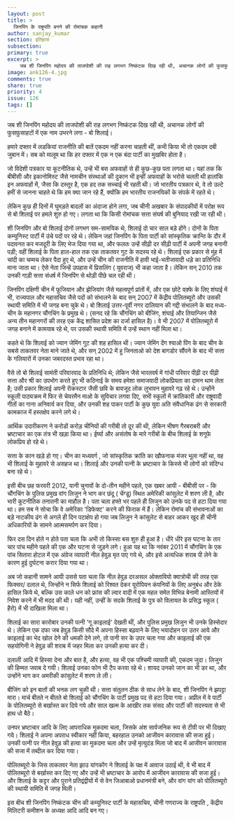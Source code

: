 ```yaml
---
layout: post
title: >
  जिनपिंग के राष्ट्रपति बनने की रोमांचक कहानी
author: sanjay_kumar
section: इतिहास
subsection:
primary: true
excerpt: >
    जब शी जिनपिंग महोदय की ताजपोशी की राह लगभग निष्कंटक दिख रही थी, अचानक लोगों की फुसफुसाहटों में एक नाम उभरने लगा - बो शिलाई।
image: ank126-4.jpg
comments: true
share: true
priority: 4
issue: 126
tags: []
---
```


जब शी जिनपिंग महोदय की ताजपोशी की राह लगभग निष्कंटक दिख रही थी, अचानक लोगों की फुसफुसाहटों में एक नाम उभरने लगा - बो शिलाई।

हमारे दफ्तर में लडकियां राजनीति की बातें एकदम नहीं करना चाहती थीं, कभी किया भी तो एकदम दबी जुबान में। सब को मालूम था कि हर दफ्तर में एक न एक बंदा पार्टी का मुखबिर होता है।  

जो विदेशी पत्रकार या कूटनीतिक थे, उन्हें भी बस अफवाहों से ही कुछ-कुछ पता लगता था। यहां तक कि बीबीसी और इकानोमिस्ट जैसे नामचीन संस्थाओं की दुकान भी इन्हीं अफवाहों के भरोसे चलती थी हालांकि इन अफवाहों में, जैसा कि दस्तूर है, एक हद तक सच्चाई भी रहती थी। जो भारतीय पत्रकार थे, वे तो उल्टे हमीं से जानना चाहते थे कि हम क्या जान रहे हैं, क्योंकि हम भारतीय राजनयिकों के संपर्क में रहते थे।

लेकिन कुछ ही दिनों में घुमड़ते बादलों का अंदाजा होने लगा, जब चीनी अखबार के संपादकीयों में परोक्ष रूप से बो शिलाई पर हमले शुरु हो गए। लगता था कि किसी रोमांचक सत्ता संघर्ष की बुनियाद रखी जा रही थी।

शी जिनपिंग और बो शिलाई दोनों लगभग सम-सामयिक थे, शिलाई दो चार साल बड़े होंगे। दोनों के पिता कम्युनिस्ट पार्टी में उंचे पदों पर रहे थे। लेकिन जहां जिनपिंग के पिता पार्टी को सांस्कृतिक क्रान्ति के दौर में पदावनत कर मजदूरी के लिए भेज दिया गया था, और फलतः उन्हें सीढ़ी दर सीढ़ी पार्टी में अपनी जगह बनानी पड़ी; वहीं शिलाई के पिता हाल-हाल तक एक ताकतवर गुट के सदस्य रहे थे। शिलाई एक प्रकार से मुंह में चांदी का चम्मच लेकर पैदा हुए थे, और उन्हें  चीन की राजनीति में  हावी भाई-भतीजावादी धड़े का प्रतिनिधि माना जाता था। ऐसे नेता जिन्हें उपहास में प्रिसलिंग ( युवराज) भी कहा जाता है। लेकिन सन् 2010 तक उनकी गाड़ी सत्ता संधर्ष में जिनपिंग से   थोड़ी पीछे चल रही थी।

जिनपिंग दक्षिणी चीन में फूजियान और झेजियांग जैसे महत्वपूर्ण प्रांतों में, और एक छोटे वक़्फे के लिए शंघाई में भी,  राज्यपाल और महासचिव जैसे पदों को संभालने के बाद सन् 2007 में  केंद्रीय पोलितब्यूरो और उसकी स्थायी समिति में भी जगह बना चुके थे। बो शिलाई उत्तर-पूर्वी नगर दालियान की गद्दी संभालने के बाद मध्य-चीन के महानगर चौंगचिंग के प्रमुख थे। (सनद रहे कि चौंगचिंग को  बीजिंग, शंघाई और तियान्जिन जैसे अन्य तीन महानगरों की तरह एक केंद्र शासित प्रदेश का दर्जा हासिल है)। वे भी 2007 में पोलितब्यूरो में जगह बनाने में कामयाब रहे थे, पर उसकी स्थायी समिति में उन्हें स्थान नहीं मिला था।

कहते थे कि शिलाई को ज्यान जेमिंग गुट की शह हासिल थी। ज्यान जेमिंग देंग श्याओ पिंग के बाद चीन के सबसे ताकतवर नेता माने जाते थे, और सन् 2002 में  हू जिनताओ को देश बागडोर सौंपने के बाद भी सत्ता के गलियारों में उनका जबरदस्त प्रभाव रहा था।

वैसे तो बो शिलाई सामंती परिवारवाद के प्रतिनिधि थे; लेकिन जैसे भारतवर्ष में गांधी परिवार पीढ़ी दर पीढ़ी सत्ता और श्री का उपभोग करते हुए भी कठिनाई के समय हमेशा समाजवादी लोकप्रियता का दामन थाम लेता है; उसी प्रकार शिलाई अपनी राॅकस्टार जैसी छवि के बावजूद लोक लुभावन मुहावरे गढ़ रहे थे। उन्होंने स्कूली पाठ्यक्रम में फिर से चेयरमैन माओ के सुविचार लगवा दिए, सभी स्कूलों में क्रांतिकारी और राष्ट्रवादी गीतों का गाना अनिवार्य कर दिया, और उनकी शह पाकर पार्टी के कुछ युवा अति संवैधानिक ढंग से सरकारी कामकाज में हस्तक्षेप करने लगे थे।  

आर्थिक उदारीकरण ने करोडों करोड़ चीनियों की गरीबी तो दूर की थी, लेकिन भीषण गैरबराबरी और भ्रष्टाचार का एक तंत्र भी खड़ा किया था। ईर्ष्या और असंतोष के मारे गरीबों के बीच शिलाई के शगूफे लोकप्रिय हो रहे थे।  

सत्ता के कान खड़े हो गए। चीन का मध्यवर्ग , जो सांस्कृतिक क्रांति का खौफनाक मंजर भूला नहीं था, वह भी शिलाई के मुहावरे से असहज था। शिलाई और उनकी पत्नी के भ्रष्टाचार के किस्से भी लोगों को संदिग्ध बना रहे थे।

इसी बीच छह फरवरी 2012, यानी चुनावों के दो-तीन महीने पहले, एक खबर आयी - बीबीसी पर - कि चौंगचिंग के पुलिस प्रमुख वांग लिजुन ने भाग कर छंदू ( चेंग्डू) स्थित अमेरिकी कांसुलेट में शरण ली है, और भारी कूटनीतिक तनातनी का माहौल है। पता चला हफ्ते भर पहले ही लिजुन को उनके पद से हटा दिया गया था। हम सब ने सोचा कि वे अमेरिका 'डिफेक्ट' करने की फिराक में हैं। लेकिन रोमांच की संभावनाओं का बड़े नाटकीय ढंग से अगले ही दिन पटाक्षेप हो गया जब लिजुन ने कांसुलेट से बाहर आकर खुद ही चीनी अधिकारियों के सामने आत्मसमर्पण कर दिया।

फिर दस दिन होते न होते पता चला कि अभी तो किस्सा बस शुरु ही हुआ  है। धीरे धीरे इस घटना के तार चार पांच महीने पहले की एक और घटना से जुड़ने लगे। हुआ यह था कि नवंबर 2011 में चौंगचिंग के एक पांच सितारा होटल में एक अंग्रेज व्यापारी  नील हेवुड़ मृत पाए गये थे, और इसे अत्यधिक शराब पी लेने के कारण हुई दुर्घटना करार दिया गया था।

अब जो कहानी सामने आयी उससे पता चला कि नील हेवुड़ दरअसल ओक्तावियो क्वात्रोची की तरह एक फिक्सर/ दलाल थे, जिन्होंने न सिर्फ शिलाई को रिश्वत देकर यूरोपियन कंपनियों के लिए अनुबंध और ठेके हासिल किये थे, बल्कि उस काले धन को फ्रांस की ल्वार वादी में एक महल समेत विभिन्न बेनामी आस्तियों में निवेश करने में भी मदद की थी। यही नहीं,  उन्हीं के सदके शिलाई के पुत्र को विलायत के प्रसिद्ध  स्कूल ( हैरो) में भी दाखिला मिला था।

शिलाई का सारा कारोबार उनकी पत्नी 'गू काइलाई' देखती थीं, और पुलिस प्रमुख लिजुन भी उनके हिस्सेदार थे। लेकिन एक दफा जब हेवुड़ किसी सौदे में अपना हिस्सा बढ़वाने के लिए भयादोहन पर उतर आये और काइलाई का भेद खोल देने की धमकी देने लगे, तो पानी सर के उपर चला गया और काइलाई की एक सहयोगिनी ने हेवुड़ की शराब में जहर मिला कर उनकी हत्या कर दी।

दलाली आदि में हिस्सा देना और बात है, और हत्या, वह भी एक पश्चिमी व्यापारी की, एकदम जुदा। लिजुन की हिम्मत जवाब दे गयी। शिलाई उनका फोन भी टैप करवा रहे थे। शायद उनको जान का भी डर था, और उन्होंने भाग कर अमरीकी कांसुलेट में शरण ले ली।

बीजिंग को इन बातों की भनक लग चुकी थी। सत्ता संतुलन ठीक से साध लेने के बाद, शी जिनपिंग ने झपट्टा मारा। मार्च बीतते न बीतते बो शिलाई को चौंगचिंग के पार्टी प्रमुख पद से हटा दिया गया। अप्रील में वे पार्टी के पोलितब्यूरो से बर्खास्त कर दिये गये और साल खत्म के आखीर तक संसद और पार्टी की सदस्यता से भी हाथ धो बैठे।

उनपर भ्रष्टाचार आदि के लिए आपराधिक मुकदमा चला, जिसके अंश सार्वजनिक रूप से टीवी पर भी दिखाए गये। शिलाई ने अपना अपराध स्वीकार नहीं किया, बहरहाल उनको आजीवन कारावास की सजा हुई। उनकी पत्नी पर नील हेवुड़ की हत्या का मुकदमा चला और उन्हें मृत्युदंड मिला जो बाद में आजीवन कारावास की सजा में तब्दील कर दिया गया।

पोलितब्यूरो के जिस ताकतवर नेता झाउ यांगकोंग ने शिलाई के पक्ष में आवाज उठाई थी, वे भी बाद में पोलितब्यूरो से बर्खास्त कर दिए गए और उन्हें भी भ्रष्टाचार के आरोप में आजीवन कारावास की सजा हुई। और शिलाई के कट्टर और पुराने  प्रतिद्वंद्वीयों में से वेन जिआबाओ प्रधानमंत्री बने, और वांग यांग को पोलितब्यूरो की स्थायी समिति में जगह मिली।

इस बीच शी जिनपिंग निष्कंटक चीन की कम्युनिस्ट पार्टी के महासचिव,  चीनी गणराज्य के राष्ट्रपति , केंद्रीय मिलिटरी कमीशन के अध्यक्ष आदि आदि बन गए।
